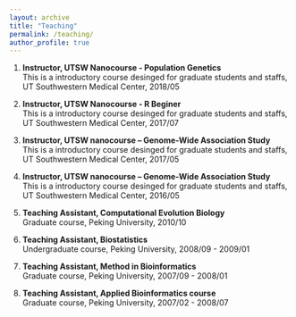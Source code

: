 ```yaml
---
layout: archive
title: "Teaching"
permalink: /teaching/
author_profile: true
---
```


1. **Instructor, UTSW Nanocourse - Population Genetics**  
    This is a introductory course desinged for graduate students and staffs, UT Southwestern Medical Center, 2018/05

2. **Instructor, UTSW Nanocourse - R Beginer**  
    This is a introductory course desinged for graduate students and staffs, UT Southwestern Medical Center, 2017/07

3. **Instructor, UTSW nanocourse – Genome-Wide Association Study**  
    This is a introductory course desinged for graduate students and staffs, UT Southwestern Medical Center, 2017/05

4. **Instructor, UTSW nanocourse – Genome-Wide Association Study**  
    This is a introductory course desinged for graduate students and staffs, UT Southwestern Medical Center, 2016/05

5. **Teaching Assistant, Computational Evolution Biology**  
    Graduate course, Peking University, 2010/10

6. **Teaching Assistant, Biostatistics**  
    Undergraduate course, Peking University, 2008/09 - 2009/01

7. **Teaching Assistant, Method in Bioinformatics**  
    Graduate course, Peking University, 2007/09 - 2008/01

8. **Teaching Assistant, Applied Bioinformatics course**  
    Graduate course, Peking University, 2007/02 - 2008/07
